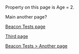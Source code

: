 <script type="text/javascript">!function(e,t,n){function a(){var e=t.getElementsByTagName("script")[0],n=t.createElement("script");n.type="text/javascript",n.async=!0,n.src="https://beacon-v2.helpscout.net",e.parentNode.insertBefore(n,e)}if(e.Beacon=n=function(t,n,a){e.Beacon.readyQueue.push({method:t,options:n,data:a})},n.readyQueue=[],"complete"===t.readyState)return a();e.attachEvent?e.attachEvent("onload",a):e.addEventListener("load",a,!1)}(window,document,window.Beacon||function(){});</script>
<script type="text/javascript">window.Beacon('init', '38f4b4ff-9b87-4e70-93ee-f26b50999142')
Beacon('identify', {
  name: 'Steve Aoki',
  email: 'paola@helpscout.com',
	age : '2'
})</script>

Property on this page is Age = 2.

Main another page?

[Beacon Tests page](https://paolapaoli.github.io/beacon-tests)

[Third page](https://paolapaoli.github.io/third-page)

[Beacon Tests > Another page](https://paolapaoli.github.io/beacon-tests/anotherpage)
